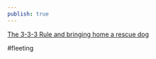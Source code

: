 ```yaml
---
publish: true
---
```


[The 3-3-3 Rule and bringing home a rescue dog](https://www.rescuedogs101.com/bringing-new-dog-home-3-3-3-rule/)

#fleeting

